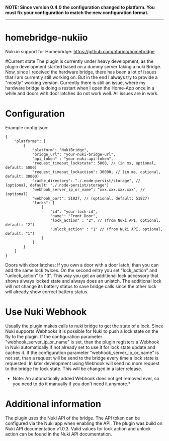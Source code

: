 **NOTE: Since version 0.4.0 the configuration changed to platform. You must fix your configuration to match the new configuration format.**
***
# homebridge-nukiio
Nuki.io support for Homebridge: https://github.com/nfarina/homebridge 

#Current state
The plugin is currently under heavy development, as the plugin development started based on a dummy server faking a nuki Bridge. 
Now, since I received the hardware bridge, there has been a lot of issues that I am currently still working on. 
But in the end I always try to provide a "mostly" working version. Currently there is still an issue, where my hardware bridge is 
doing a restart when I open the Home-App once in a while and doors with door latches do not work well. All issues are in work.

# Configuration
Example config.json:

    {
        "platforms": [
            {
                "platform": "NukiBridge",
                "bridge_url": "your-nuki-bridge-url",
                "api_token" : "your-nuki-api-token",
                "request_timeout_lockstate": 5000, // (in ms, optional, default: 5000)
                "request_timeout_lockaction": 30000, // (in ms, optional, default: 30000)
                "cache_directory": "./.node-persist/storage", // (optional, default: "./.node-persist/storage")
                "webhook_server_ip_or_name": "xxx.xxx.xxx.xxx", // (optional)
                "webhook_port": 51827, // (optional, default: 51827)
                "locks": [
                    {
                        "id": "your-lock-id",
                        "name": "Front Door",
                        "lock_action" : "2", // (from Nuki API, optional, default: "2")
                        "unlock_action" : "1" // (from Nuki API, optional, default: "1")
                    }
                ]
            }
        ]
    }

Doors with door latches: If you own a door with a door latch, than you can add the same lock twices. On the second entry you set "lock_action" and "unlock_action" to "3".
This way you get an additional lock accessory that shows always locked state and always does an unlatch. The additional lock will not change its battery status to save bridge calls since the other lock will already show correct battery status.

# Use Nuki Webhook
Usually the plugin makes calls to nuki bridge to get the state of a lock. Since Nuki supports Webhooks it is possible for Nuki to push a lock state on the fly to the plugin.
If the configuration parameter "webhook_server_ip_or_name" is set, than the plugin registers a Webhook in Nuki automatically if not already set to use it for lock state update and caches it.
If the configuration parameter "webhook_server_ip_or_name" is not set, than a request will be send to the bridge every time a lock state is requested. 
In later development using Webhook will send no more request to the bridge for lock state. This will be changed in a later release.

* Note: An automatically added Webhook does not get removed ever, so you need to do it manually if you don't need it anymore.*

# Additional information
The plugin uses the Nuki API of the bridge. The API token can be configured via the Nuki app when enabling the API.
The plugin was build on Nuki API documentation v1.0.3. Valid values for lock action and unlock action can be found in the Nuki API documentation.